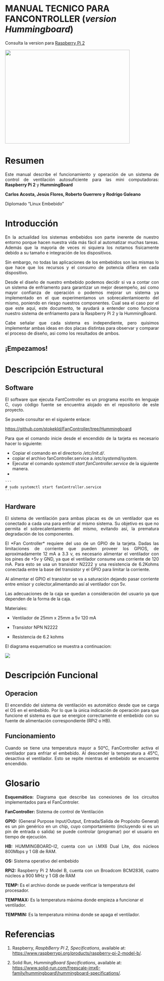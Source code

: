 # MANUAL TECNICO PARA FANCONTROLLER (*version Hummingboard*)
Consulta la version para [Raspberry Pi 2 ](https://github.com/stokekld/FanController/blob/RPi2/ManualTecnico.mkd)


<IMG src=https://github.com/stokekld/FanController/blob/Hummingboard/images/IMG_4297.JPG width="408" height="306"/>


Resumen
=======
<p align="justify">Este manual describe el funcionamiento y operación de un sistema de control de ventilación autosuficiente para las mini computadoras: <b>Raspberry Pi 2</b> y <b>HummingBoard</b> </p>

**Carlos Acosta, Jesús Flores, Roberto Guerrero y Rodrigo Galeano**

Diplomado “Linux Embebido”

Introducción
============

<p align="justify">
En la actualidad los sistemas embebidos son parte inerente de nuestro entorno porque hacen nuestra vida más fácil al automatizar muchas tareas. Además que la mayoria de veces ni siquiera los notamos fisícamente debido a su tamaño e integración de los dispositivos. </p>
<p align="justify">
Sin embargo, no todas las aplicaciones de los embebidos son las mismas lo que hace que los recursos y el consumo de potencia difiera en cada dispositivo.</p>
<p align="justify">
Desde el diseño de nuestro embebido podemos decidir si va a contar con un sistema de enfriamento para garantizar un mejor desempeño, así como mayor confianza de operación o podemos mejorar un sistema ya implementado en el que experimentamos un sobrecalentamioento del mismo, poniendo en riesgo nuestros componentes. Cual sea el caso por el que este aquí, este documento, te ayudará a entender como funciona nuestro
sistema de enfriamento para la Raspberry Pi 2 y la HummingBoard.</p>
<p align="justify">
Cabe señalar que cada sistema es independiente, pero quisimos implementar ambas ideas en dos placas distintas para observar y comparar el proceso de diseño, asi como los resultados de ambos.</p>


## ¡Empezamos!

Descripción Estructural
=======================

Software
--------
<p align="justify">
El software que ejecuta FantController es un programa escrito en lenguaje C, cuyo código fuente se encuentra alojado en el repositorio de este proyecto. </p>

Se puede consultar en el siguiente enlace:

https://github.com/stokekld/FanController/tree/Hummingboard

<p align="justify">
Para que el comando inicie desde el encendido de la tarjeta es necesario hacer lo siguiente:</p>

+ Copiar el comando en el directorio */etc/init.d/*.
+ copiar el archivo fanController.service a */etc/systemd/system*.
+ Ejecutar el comando *systemctl start fanController.service* de la siguiente manera.
+

	```
	# sudo systemctl start fanController.service
	```

Hardware
--------
<p align="justify">
El sistema de ventilación para ambas placas es de un ventilador que es conectado a cada una para enfriar al mismo sistema. Su objetivo es que no permita el sobrecalentamiento del mismo, evitando así, la prematura degradación de los componentes.</p>

<p align="justify">
El *Fan Controller* requiere del uso de un GPIO de la tarjeta. Dadas las limitaciones de corriente que pueden proveer los GPIOS, de aproximadamente 12 mA a 3.3 v, es necesario alimentar el ventilador con los pines de +5v y GND, ya que el ventilador consume una corriente de 120 mA. Para esto se usa un transistor N2222 y una resistencia de 6.2Kohms conectada entre la base del transistor y el GPIO para limitar la corriente.</p>
<p align="justify">
Al alimentar el GPIO el transistor se va a saturación dejando pasar corriente entre emisor y colector,alimentando así al ventilador con 5v.</p>
<p align="justify">
Las adecuaciones de la caja se quedan a consideración del usuario ya que dependen de la forma de la caja.</p>

Materiales:

-   Ventilador de 25mm x 25mm a 5v 120 mA

-   Transistor NPN N2222

-   Resistencia de 6.2 kohms

El diagrama esquematico se muestra a continuacion:

<IMG src=https://github.com/stokekld/FanController/blob/Hummingboard/images/Hummingboard%20Schematic.jpg />


Descripción Funcional
=====================

Operacion
---------
<p align="justify">
El encendido del sistema de ventilación es automático desde que se carga el OS en el embebido. Por lo que la única indicación de operación para que funcione el sistema es que se energice correctamente el embebido con su fuente de alimentación correspondiente (RPi2 o HB).</p>

Funcionamiento
--------------
<p align="justify">
Cuando se tiene una temperatura mayor a 50°C,
FanController activa el ventilador para enfriar el embebido. Al descender la temperatura a 45°C, desactiva el ventilador. Esto se repite mientras el embebido se encuentre encendido.</p>

Glosario
========

<p align="justify"><b>Esquemático:</b> Diagrama que describe las conexiones de los circuitos implementados para el FanControler.</p>

**FanController:** Sistema de control de Ventilación

<p align="justify"><b>GPIO:</b> (General Purpose Input/Output, Entrada/Salida de Propósito General) es un pin genérico en un chip, cuyo comportamiento (incluyendo si es un pin de entrada o salida) se puede controlar (programar) por el usuario en tiempo de ejecución.</p>

<p align="justify"><b>HB:</b> HUMMINGBOARD-I2, cuenta con un i.MX6 Dual Lite, dos núcleos 800Mbps y 1 GB de RAM.</p>

**OS:** Sistema operativo del embebido

<p align="justify"><b>RPi2:</b> Raspberry Pi 2 Model B, cuenta con un Broadcom BCM2836, cuatro núcleos a 900 MHz y 1 GB de RAM</p>

**TEMP:** Es el archivo donde se puede verificar la temperatura del procesador.

**TEMPMAX:** Es la temperatura máxima donde empieza a funcionar el ventilador.

**TEMPMIN:** Es la temperatura mínima donde se apaga
    el ventilador.

Referencias
===========

1.  Raspberry, *RaspbBerry Pi 2, Specifications*,
    available at:
    <span>https://www.raspberrypi.org/products/raspberry-pi-2-model-b/</span>.

2.  Solid Run, *HummingBoard Specifications*,
    available at:
    <span>https://www.solid-run.com/freescale-imx6-family/hummingboard\hummingboard-specifications/</span>.
